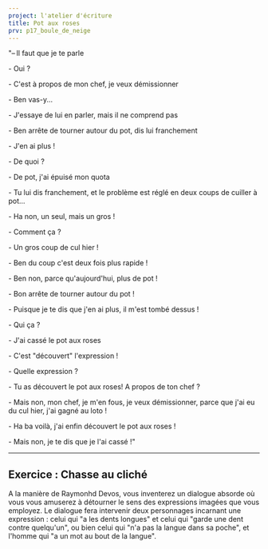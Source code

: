 ```yaml
---
project: l'atelier d'écriture
title: Pot aux roses
prv: p17_boule_de_neige
---
```


"– Il faut que je te parle

\- Oui ?

\- C'est à propos de mon chef, je veux démissionner

\- Ben vas-y...

\- J'essaye de lui en parler, mais il ne comprend pas

\- Ben arrête de tourner autour du pot, dis lui franchement

\- J'en ai plus !

\- De quoi ?

\- De pot, j'ai épuisé mon quota

\- Tu lui dis franchement, et le problème est réglé en deux coups de cuiller à pot...

\- Ha non, un seul, mais un gros !

\- Comment ça ?

\- Un gros coup de cul hier !

\- Ben du coup c'est deux fois plus rapide !

\- Ben non, parce qu'aujourd'hui, plus de pot !

\- Bon arrête de tourner autour du pot !

\- Puisque je te dis que j'en ai plus, il m'est tombé dessus !

\- Qui ça ?

\- J'ai cassé le pot aux roses

\- C'est "découvert" l'expression !

\- Quelle expression ?

\- Tu as découvert le pot aux roses! A propos de ton chef ?

\- Mais non, mon chef, je m'en fous, je veux démissionner, parce que j'ai eu du cul hier, j'ai gagné au loto !

\- Ha ba voilà, j'ai enfin découvert le pot aux roses !

\- Mais non, je te dis que je l'ai cassé !"

---
## Exercice : Chasse au cliché
A la manière de Raymonhd Devos, vous inventerez un dialogue absorde où vous vous amuserez à détourner le sens des expressions imagées que vous employez. Le dialogue fera intervenir deux personnages incarnant une expression : celui qui "a les dents longues" et celui qui "garde une dent contre quelqu'un", ou bien celui qui "n'a pas la langue dans sa poche", et l'homme qui "a un mot au bout de la langue".
